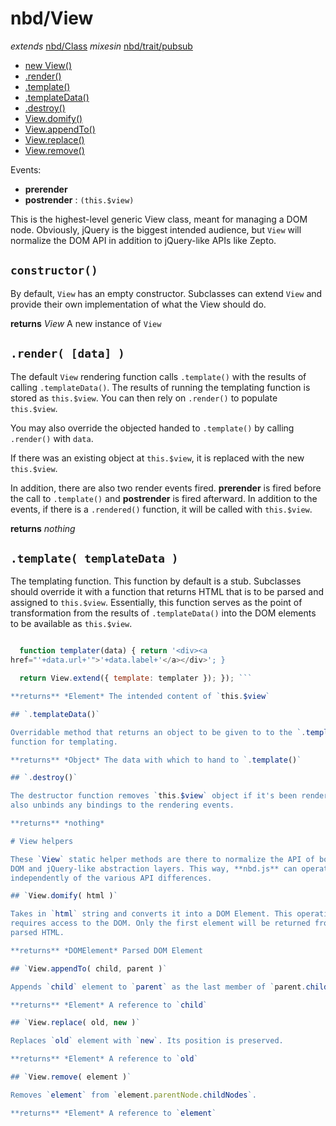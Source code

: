 # nbd/View
  *extends* [nbd/Class](../Class.md)
  *mixesin* [nbd/trait/pubsub](../trait/pubsub.md)

* [new View()](#constructor)
* [.render()](#render-data-)
* [.template()](#template-templatedata-)
* [.templateData()](#templatedata)
* [.destroy()](#destroy)
* [View.domify()](#viewdomify-html-)
* [View.appendTo()](#viewappendto-child-parent-)
* [View.replace()](#viewreplace-old-new-)
* [View.remove()](#viewremove-element-)

Events:
* __prerender__
* __postrender__ : `(this.$view)`

This is the highest-level generic View class, meant for managing a DOM node.
Obviously, jQuery is the biggest intended audience, but `View` will normalize
the DOM API in addition to jQuery-like APIs like Zepto.

## `constructor()`

By default, `View` has an empty constructor. Subclasses can extend `View` and
provide their own implementation of what the View should do.

**returns** *View* A new instance of `View`

## `.render( [data] )`

The default `View` rendering function calls `.template()` with the results of
calling `.templateData()`. The results of running the templating function is
stored as `this.$view`. You can then rely on `.render()` to populate
`this.$view`.

You may also override the objected handed to `.template()` by calling
`.render()` with `data`.

If there was an existing object at `this.$view`, it is replaced with the new
`this.$view`.

In addition, there are also two render events fired. **prerender** is fired
before the call to `.template()` and **postrender** is fired afterward. In
addition to the events, if there is a `.rendered()` function, it will be called
with `this.$view`.

**returns** *nothing*

## `.template( templateData )`

The templating function. This function by default is a stub. Subclasses should
override it with a function that returns HTML that is to be parsed and assigned
to `this.$view`. Essentially, this function serves as the point of
transformation from the results of `.templateData()` into the DOM elements to
be available as `this.$view`.

```js define(['jquery', 'nbd/util/pipe', 'nbd/View'], function($, pipe, View) {

  function templater(data) { return '<div><a
href="'+data.url+'">'+data.label+'</a></div>'; }

  return View.extend({ template: templater }); }); ```

**returns** *Element* The intended content of `this.$view`

## `.templateData()`

Overridable method that returns an object to be given to to the `.template()`
function for templating.

**returns** *Object* The data with which to hand to `.template()`

## `.destroy()`

The destructor function removes `this.$view` object if it's been rendered. It
also unbinds any bindings to the rendering events.

**returns** *nothing*

# View helpers

These `View` static helper methods are there to normalize the API of both the
DOM and jQuery-like abstraction layers. This way, **nbd.js** can operate
independently of the various API differences.

## `View.domify( html )`

Takes in `html` string and converts it into a DOM Element. This operation
requires access to the DOM. Only the first element will be returned from the
parsed HTML.

**returns** *DOMElement* Parsed DOM Element

## `View.appendTo( child, parent )`

Appends `child` element to `parent` as the last member of `parent.childNodes`.

**returns** *Element* A reference to `child`

## `View.replace( old, new )`

Replaces `old` element with `new`. Its position is preserved.

**returns** *Element* A reference to `old`

## `View.remove( element )`

Removes `element` from `element.parentNode.childNodes`.

**returns** *Element* A reference to `element`
